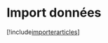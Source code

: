 # Import données

[!include[importerarticles](importdonnees.importerarticles.autogen.md)]























